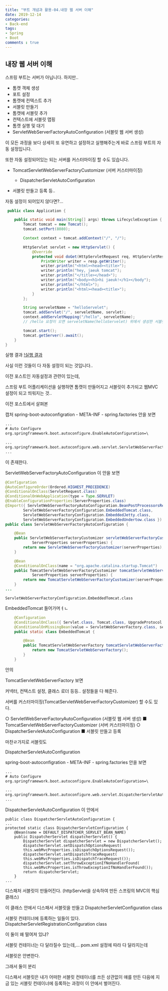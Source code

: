 ```yaml
---
title: "부트 개념과 활용-04.내장 웹 서버 이해"
date: 2019-12-14
categories:
- Back-end
tags:
- Spring 
- Boot
comments : true
---
```


## 내장 웹 서버 이해

스프링 부트는 서버가 아닙니다. 하지만..            

- 톰캣 객체 생성
- 포트 설정
- 톰캣에 컨텍스트 추가
- 서블릿 만들기
- 톰캣에 서블릿 추가
- 컨텍스트에 서블릿 맵핑
- 톰캣 실행 및 대기
- ServletWebServerFactoryAutoConfiguration (서블릿 웹 서버 생성)

이 모든 과정을 보다 상세히 또 유연하고 설정하고 실행해주는게 바로 스프링 부트의 자동 설정입니다.           

또한 자동 설정되어있는 되는 서버를 커스터마이징 할 수도 있습니다.

- TomcatServletWebServerFactoryCustomizer (서버 커스터마이징)
  - DispatcherServletAutoConfiguration

- 서블릿 만들고 등록 등..


자동 설정이 되어있지 않다면?...     
~~~java
 public class Application {

    public static void main(String[] args) throws LifecycleException {
        Tomcat tomcat = new Tomcat();
        tomcat.setPort(8080);

        Context context = tomcat.addContext("/", "/");

        HttpServlet servlet = new HttpServlet() {
            @Override
            protected void doGet(HttpServletRequest req, HttpServletResponse resp) throws ServletException, IOException {
                PrintWriter writer = resp.getWriter();
                writer.println("<html><head><title>");
                writer.println("hey, jaeuk tomcat");
                writer.println("</title></head>");
                writer.println("<body><h1>hi jaeuk!</h1></body");
                writer.println("</html>");
                writer.println("<html><head><title>");
            }
        };

        String serveletName = "helloServelet";
        tomcat.addServlet("/", serveletName, servlet);
        context.addServletMapping("/hello", serveletName);
        // /hello 요청이 오면 serveletName(helloServelet) 위에서 생성한 서블릿을 보여주는 것

        tomcat.start();
        tomcat.getServer().await();
    }
}
~~~


실행 결과
[!실행 결과](https://github.com/jaeuk2274/jaeuk2274.github.io/blob/master/_posts/img/%EC%8A%A4%ED%94%84%EB%A7%81%20%EB%B6%80%ED%8A%B8%20%EA%B0%9C%EB%85%90%EA%B3%BC%20%ED%99%9C%EC%9A%A9/01.real%20tomcat.png?raw=true)


사실 이런 것들이 다 자동 설정이 되는 것입니다..   

이전 포스트인 자동설정과 관련이 있는데,              

스프링 부트 어플리케이션을 실행하면 톰캣이 만들어지고 서블릿이 추가되고 웹MVC 설정이 되고 띄워지는 것..


이전 포스트에서 살펴본


캡처
spring-boot-autoconfigration - META-INF - spring.factories 안을 보면
~~~xml
...
# Auto Configure
org.springframework.boot.autoconfigure.EnableAutoConfiguration=\

...
org.springframework.boot.autoconfigure.web.servlet.ServletWebServerFactoryAutoConfiguration,\
...
~~~
이 존재한다. 

ServletWebServerFactoryAutoConfiguration 이 안을 보면

~~~java
@Configuration
@AutoConfigureOrder(Ordered.HIGHEST_PRECEDENCE)
@ConditionalOnClass(ServletRequest.class)
@ConditionalOnWebApplication(type = Type.SERVLET)
@EnableConfigurationProperties(ServerProperties.class)
@Import({ ServletWebServerFactoryAutoConfiguration.BeanPostProcessorsRegistrar.class,
		ServletWebServerFactoryConfiguration.EmbeddedTomcat.class,
		ServletWebServerFactoryConfiguration.EmbeddedJetty.class,
		ServletWebServerFactoryConfiguration.EmbeddedUndertow.class })
public class ServletWebServerFactoryAutoConfiguration {

	@Bean
	public ServletWebServerFactoryCustomizer servletWebServerFactoryCustomizer(
			ServerProperties serverProperties) {
		return new ServletWebServerFactoryCustomizer(serverProperties);
	}

	@Bean
	@ConditionalOnClass(name = "org.apache.catalina.startup.Tomcat")
	public TomcatServletWebServerFactoryCustomizer tomcatServletWebServerFactoryCustomizer(
			ServerProperties serverProperties) {
		return new TomcatServletWebServerFactoryCustomizer(serverProperties);
	}
...
~~~    

	ServletWebServerFactoryConfiguration.EmbeddedTomcat.class
 
EmbeddedTomcat 들어가머ㅕㄴ
~~~java
	@Configuration
	@ConditionalOnClass({ Servlet.class, Tomcat.class, UpgradeProtocol.class })
	@ConditionalOnMissingBean(value = ServletWebServerFactory.class, search = SearchStrategy.CURRENT)
	public static class EmbeddedTomcat {

		@Bean
		public TomcatServletWebServerFactory tomcatServletWebServerFactory() {
			return new TomcatServletWebServerFactory();
		}
	}
~~~
  
안의
  
TomcatServletWebServerFactory 보면
  
커넥터, 컨텍스트 설정,  클래스 로더 등등.. 설정들을 다 해준다.

서버를 커스터마이징(TomcatServletWebServerFactoryCustomizer) 할 수도 있다.


○ ServletWebServerFactoryAutoConfiguration (서블릿 웹 서버 생성)
■ TomcatServletWebServerFactoryCustomizer (서버 커스터마이징)
○ DispatcherServletAutoConfiguration
■ 서블릿 만들고 등록


마찬ㄹ가지로 서블릿도

DispatcherServletAutoConfiguration

spring-boot-autoconfigration - META-INF - spring.factories 안을 보면
~~~xml
...
# Auto Configure
org.springframework.boot.autoconfigure.EnableAutoConfiguration=\

...
org.springframework.boot.autoconfigure.web.servlet.DispatcherServletAutoConfiguration,\
...
~~~

DispatcherServletAutoConfiguration 이 안에서
~~~
public class DispatcherServletAutoConfiguration {
...
protected static class DispatcherServletConfiguration {
	@Bean(name = DEFAULT_DISPATCHER_SERVLET_BEAN_NAME)
	public DispatcherServlet dispatcherServlet() {
		DispatcherServlet dispatcherServlet = new DispatcherServlet();
		dispatcherServlet.setDispatchOptionsRequest(
		this.webMvcProperties.isDispatchOptionsRequest());
		dispatcherServlet.setDispatchTraceRequest(
		this.webMvcProperties.isDispatchTraceRequest());
		dispatcherServlet.setThrowExceptionIfNoHandlerFound(
		this.webMvcProperties.isThrowExceptionIfNoHandlerFound());
		return dispatcherServlet;
	}
...
~~~
디스패처 서블릿이 만들어진다.
(httpServlet을 상속하여 만든 스프링의 MVC의 핵심 클래스)

이 클래스 안에서 디스패서 서블릿을 만들고 
DispatcherServletConfiguration class

서블릿 컨테이너에 등록하는 일들이 있다.
DispatcherServletRegistrationConfiguration class


이 둘이 왜 떨여져 있냐?

서블릿 컨테이너는 다 달라질수 있는데,... pom.xml 설정에 따라 다 달라지는데

서블릿은  안변한다.

그래서 둘이 분리

디스패서 서블릿은 내가 어떠한 서블릿 컨테이너를 쓰든 상관없이 얘를 만든 다음에
지금 있는 서블릿 컨테이너에 등록하는 과정이 이 안에서 벌어진다.












